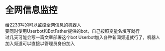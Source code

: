 # 全网信息监控
 给2233写的可以监控全网信息的机器人  
 要同时使用Userbot和BotFather提供的bot，自己按照变量名填写就行  
 过几天可能会写一篇文章部署这个bot
Userbot加入各种新闻频道就行了，机器人加入频道可以直接以管理员身份加入
